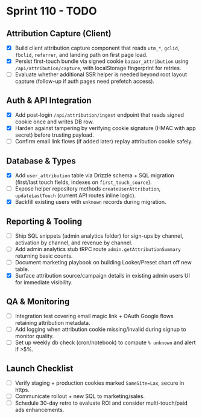 # Sprint 110 - TODO

## Attribution Capture (Client)
- [x] Build client attribution capture component that reads `utm_*`, `gclid`, `fbclid`, `referrer`, and landing path on first page load.
- [x] Persist first-touch bundle via signed cookie `bazaar_attribution` using `/api/attribution/capture`, with localStorage fingerprint for retries.
- [ ] Evaluate whether additional SSR helper is needed beyond root layout capture (follow-up if auth pages need prefetch access).

## Auth & API Integration
- [x] Add post-login `/api/attribution/ingest` endpoint that reads signed cookie once and writes DB row.
- [x] Harden against tampering by verifying cookie signature (HMAC with app secret) before trusting payload.
- [ ] Confirm email link flows (if added later) replay attribution cookie safely.

## Database & Types
- [x] Add `user_attribution` table via Drizzle schema + SQL migration (first/last touch fields, indexes on `first_touch_source`).
- [ ] Expose helper repository methods `createUserAttribution`, `updateLastTouch` (current API routes inline logic).
- [x] Backfill existing users with `unknown` records during migration.

## Reporting & Tooling
- [ ] Ship SQL snippets (admin analytics folder) for sign-ups by channel, activation by channel, and revenue by channel.
- [ ] Add admin analytics stub tRPC route `admin.getAttributionSummary` returning basic counts.
- [ ] Document marketing playbook on building Looker/Preset chart off new table.
- [x] Surface attribution source/campaign details in existing admin users UI for immediate visibility.

## QA & Monitoring
- [ ] Integration test covering email magic link + OAuth Google flows retaining attribution metadata.
- [ ] Add logging when attribution cookie missing/invalid during signup to monitor quality.
- [ ] Set up weekly db check (cron/notebook) to compute `% unknown` and alert if >5%.

## Launch Checklist
- [ ] Verify staging + production cookies marked `SameSite=Lax`, secure in https.
- [ ] Communicate rollout + new SQL to marketing/sales.
- [ ] Schedule 30-day retro to evaluate ROI and consider multi-touch/paid ads enhancements.
